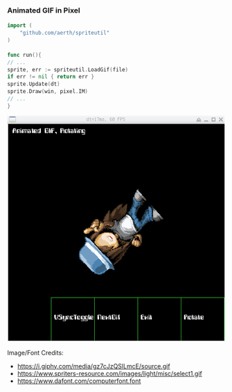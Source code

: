 ### Animated GIF in Pixel

```go
import (
    "github.com/aerth/spriteutil"
)

func run(){
// ...
sprite, err := spriteutil.LoadGif(file)
if err != nil { return err }
sprite.Update(dt)
sprite.Draw(win, pixel.IM)
// ...
}
```

![](assets/screenshot.gif)


Image/Font Credits:

  * https://i.giphy.com/media/gz7cJzQSlLmcE/source.gif
  * https://www.spriters-resource.com/images/light/misc/select1.gif
  * https://www.dafont.com/computerfont.font
